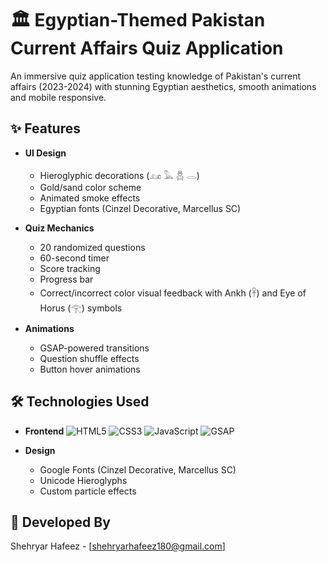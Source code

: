 # 🏛️ Egyptian-Themed Pakistan Current Affairs Quiz Application

An immersive quiz application testing knowledge of Pakistan's current affairs (2023-2024) with stunning Egyptian aesthetics, smooth animations and mobile responsive.

## ✨ Features

- **UI Design**
  - Hieroglyphic decorations (𓃭 𓅓 𓆣 𓂋)
  - Gold/sand color scheme
  - Animated smoke effects
  - Egyptian fonts (Cinzel Decorative, Marcellus SC)

- **Quiz Mechanics**
  - 20 randomized questions
  - 60-second timer
  - Score tracking
  - Progress bar
  - Correct/incorrect color visual feedback with Ankh (𓋹) and Eye of Horus (𓂀) symbols

- **Animations**
  - GSAP-powered transitions
  - Question shuffle effects
  - Button hover animations

## 🛠️ Technologies Used

- **Frontend**
  ![HTML5](https://img.shields.io/badge/-HTML5-E34F26?logo=html5&logoColor=white)
  ![CSS3](https://img.shields.io/badge/-CSS3-1572B6?logo=css3&logoColor=white)
  ![JavaScript](https://img.shields.io/badge/-JavaScript-F7DF1E?logo=javascript&logoColor=black)
  ![GSAP](https://img.shields.io/badge/-GSAP-88CE02?logo=greensock&logoColor=white)

- **Design**
  - Google Fonts (Cinzel Decorative, Marcellus SC)
  - Unicode Hieroglyphs
  - Custom particle effects

## 🚀 Developed By

Shehryar Hafeez - [shehryarhafeez180@gmail.com]
